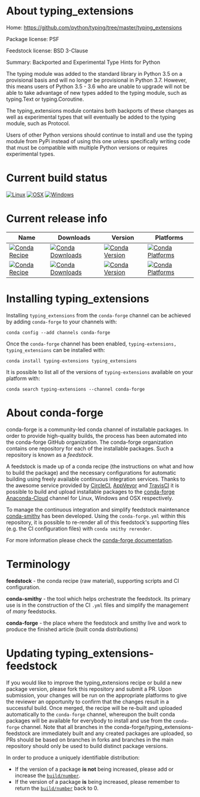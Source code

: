 About typing_extensions
=======================

Home: https://github.com/python/typing/tree/master/typing_extensions

Package license: PSF

Feedstock license: BSD 3-Clause

Summary: Backported and Experimental Type Hints for Python

The typing module was added to the standard library in Python 3.5 on a
provisional basis and will no longer be provisional in Python 3.7. However,
this means users of Python 3.5 - 3.6 who are unable to upgrade will not be
able to take advantage of new types added to the typing module, such as
typing.Text or typing.Coroutine.

The typing_extensions module contains both backports of these changes
as well as experimental types that will eventually be added to the typing
module, such as Protocol.

Users of other Python versions should continue to install and use the
typing module from PyPi instead of using this one unless specifically
writing code that must be compatible with multiple Python versions or
requires experimental types.


Current build status
====================

[![Linux](https://img.shields.io/circleci/project/github/conda-forge/typing_extensions-feedstock/master.svg?label=Linux)](https://circleci.com/gh/conda-forge/typing_extensions-feedstock)
[![OSX](https://img.shields.io/travis/conda-forge/typing_extensions-feedstock/master.svg?label=macOS)](https://travis-ci.org/conda-forge/typing_extensions-feedstock)
[![Windows](https://img.shields.io/appveyor/ci/conda-forge/typing_extensions-feedstock/master.svg?label=Windows)](https://ci.appveyor.com/project/conda-forge/typing-extensions-feedstock/branch/master)

Current release info
====================

| Name | Downloads | Version | Platforms |
| --- | --- | --- | --- |
| [![Conda Recipe](https://img.shields.io/badge/recipe-typing--extensions-green.svg)](https://anaconda.org/conda-forge/typing-extensions) | [![Conda Downloads](https://img.shields.io/conda/dn/conda-forge/typing-extensions.svg)](https://anaconda.org/conda-forge/typing-extensions) | [![Conda Version](https://img.shields.io/conda/vn/conda-forge/typing-extensions.svg)](https://anaconda.org/conda-forge/typing-extensions) | [![Conda Platforms](https://img.shields.io/conda/pn/conda-forge/typing-extensions.svg)](https://anaconda.org/conda-forge/typing-extensions) |
| [![Conda Recipe](https://img.shields.io/badge/recipe-typing_extensions-green.svg)](https://anaconda.org/conda-forge/typing_extensions) | [![Conda Downloads](https://img.shields.io/conda/dn/conda-forge/typing_extensions.svg)](https://anaconda.org/conda-forge/typing_extensions) | [![Conda Version](https://img.shields.io/conda/vn/conda-forge/typing_extensions.svg)](https://anaconda.org/conda-forge/typing_extensions) | [![Conda Platforms](https://img.shields.io/conda/pn/conda-forge/typing_extensions.svg)](https://anaconda.org/conda-forge/typing_extensions) |

Installing typing_extensions
============================

Installing `typing_extensions` from the `conda-forge` channel can be achieved by adding `conda-forge` to your channels with:

```
conda config --add channels conda-forge
```

Once the `conda-forge` channel has been enabled, `typing-extensions, typing_extensions` can be installed with:

```
conda install typing-extensions typing_extensions
```

It is possible to list all of the versions of `typing-extensions` available on your platform with:

```
conda search typing-extensions --channel conda-forge
```


About conda-forge
=================

conda-forge is a community-led conda channel of installable packages.
In order to provide high-quality builds, the process has been automated into the
conda-forge GitHub organization. The conda-forge organization contains one repository
for each of the installable packages. Such a repository is known as a *feedstock*.

A feedstock is made up of a conda recipe (the instructions on what and how to build
the package) and the necessary configurations for automatic building using freely
available continuous integration services. Thanks to the awesome service provided by
[CircleCI](https://circleci.com/), [AppVeyor](http://www.appveyor.com/)
and [TravisCI](https://travis-ci.org/) it is possible to build and upload installable
packages to the [conda-forge](https://anaconda.org/conda-forge)
[Anaconda-Cloud](http://docs.anaconda.org/) channel for Linux, Windows and OSX respectively.

To manage the continuous integration and simplify feedstock maintenance
[conda-smithy](http://github.com/conda-forge/conda-smithy) has been developed.
Using the ``conda-forge.yml`` within this repository, it is possible to re-render all of
this feedstock's supporting files (e.g. the CI configuration files) with ``conda smithy rerender``.

For more information please check the [conda-forge documentation](https://conda-forge.org/docs/).

Terminology
===========

**feedstock** - the conda recipe (raw material), supporting scripts and CI configuration.

**conda-smithy** - the tool which helps orchestrate the feedstock.
                   Its primary use is in the construction of the CI ``.yml`` files
                   and simplify the management of *many* feedstocks.

**conda-forge** - the place where the feedstock and smithy live and work to
                  produce the finished article (built conda distributions)


Updating typing_extensions-feedstock
====================================

If you would like to improve the typing_extensions recipe or build a new
package version, please fork this repository and submit a PR. Upon submission,
your changes will be run on the appropriate platforms to give the reviewer an
opportunity to confirm that the changes result in a successful build. Once
merged, the recipe will be re-built and uploaded automatically to the
`conda-forge` channel, whereupon the built conda packages will be available for
everybody to install and use from the `conda-forge` channel.
Note that all branches in the conda-forge/typing_extensions-feedstock are
immediately built and any created packages are uploaded, so PRs should be based
on branches in forks and branches in the main repository should only be used to
build distinct package versions.

In order to produce a uniquely identifiable distribution:
 * If the version of a package **is not** being increased, please add or increase
   the [``build/number``](http://conda.pydata.org/docs/building/meta-yaml.html#build-number-and-string).
 * If the version of a package **is** being increased, please remember to return
   the [``build/number``](http://conda.pydata.org/docs/building/meta-yaml.html#build-number-and-string)
   back to 0.